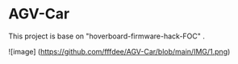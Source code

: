 # AGV-Car

This project is base on "hoverboard-firmware-hack-FOC" .

 ![image] (https://github.com/fffdee/AGV-Car/blob/main/IMG/1.png)

